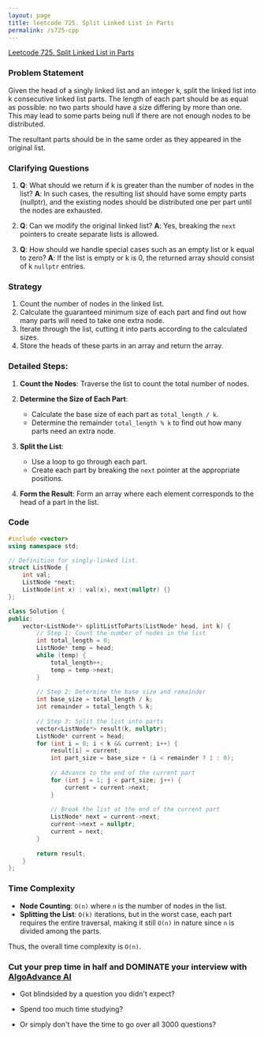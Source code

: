 ```yaml
---
layout: page
title: leetcode 725. Split Linked List in Parts
permalink: /s725-cpp
---
```

[Leetcode 725. Split Linked List in Parts](https://algoadvance.github.io/algoadvance/l725)
### Problem Statement

Given the head of a singly linked list and an integer k, split the linked list into k consecutive linked list parts. The length of each part should be as equal as possible: no two parts should have a size differing by more than one. This may lead to some parts being null if there are not enough nodes to be distributed.

The resultant parts should be in the same order as they appeared in the original list.

### Clarifying Questions

1. **Q**: What should we return if k is greater than the number of nodes in the list?
   **A**: In such cases, the resulting list should have some empty parts (nullptr), and the existing nodes should be distributed one per part until the nodes are exhausted.

2. **Q**: Can we modify the original linked list?
   **A**: Yes, breaking the `next` pointers to create separate lists is allowed.

3. **Q**: How should we handle special cases such as an empty list or k equal to zero?
   **A**: If the list is empty or k is 0, the returned array should consist of k `nullptr` entries.

### Strategy

1. Count the number of nodes in the linked list.
2. Calculate the guaranteed minimum size of each part and find out how many parts will need to take one extra node.
3. Iterate through the list, cutting it into parts according to the calculated sizes.
4. Store the heads of these parts in an array and return the array.

### Detailed Steps:

1. **Count the Nodes**:
   Traverse the list to count the total number of nodes.

2. **Determine the Size of Each Part**:
   - Calculate the base size of each part as `total_length / k`.
   - Determine the remainder `total_length % k` to find out how many parts need an extra node.

3. **Split the List**:
   - Use a loop to go through each part.
   - Create each part by breaking the `next` pointer at the appropriate positions.

4. **Form the Result**:
   Form an array where each element corresponds to the head of a part in the list.

### Code

```cpp
#include <vector>
using namespace std;

// Definition for singly-linked list.
struct ListNode {
    int val;
    ListNode *next;
    ListNode(int x) : val(x), next(nullptr) {}
};

class Solution {
public:
    vector<ListNode*> splitListToParts(ListNode* head, int k) {
        // Step 1: Count the number of nodes in the list
        int total_length = 0;
        ListNode* temp = head;
        while (temp) {
            total_length++;
            temp = temp->next;
        }
        
        // Step 2: Determine the base size and remainder
        int base_size = total_length / k;
        int remainder = total_length % k;
        
        // Step 3: Split the list into parts
        vector<ListNode*> result(k, nullptr);
        ListNode* current = head;
        for (int i = 0; i < k && current; i++) {
            result[i] = current;
            int part_size = base_size + (i < remainder ? 1 : 0);
            
            // Advance to the end of the current part
            for (int j = 1; j < part_size; j++) {
                current = current->next;
            }
            
            // Break the list at the end of the current part
            ListNode* next = current->next;
            current->next = nullptr;
            current = next;
        }
        
        return result;
    }
};
```

### Time Complexity

- **Node Counting**: `O(n)` where `n` is the number of nodes in the list.
- **Splitting the List**: `O(k)` iterations, but in the worst case, each part requires the entire traversal, making it still `O(n)` in nature since `n` is divided among the parts.

Thus, the overall time complexity is `O(n)`.


### Cut your prep time in half and DOMINATE your interview with [AlgoAdvance AI](https://algoAdvance.com)

- Got blindsided by a question you didn't expect?

- Spend too much time studying?

- Or simply don't have the time to go over all 3000 questions?


